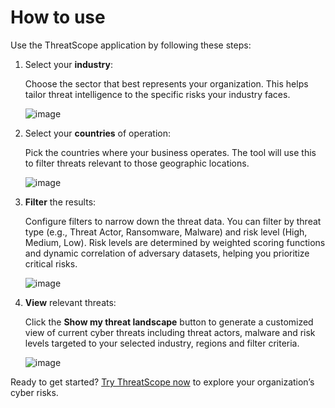 # How to use

Use the ThreatScope application by following these steps:

1. Select your **industry**:
    
    Choose the sector that best represents your organization. This helps tailor threat intelligence to the specific risks your industry faces.
 
    ![image](../assets/industry.jpg)

2. Select your **countries** of operation:
   
    Pick the countries where your business operates. The tool will use this to filter threats relevant to those geographic locations.

    ![image](../assets/countries.jpg)

3. **Filter** the results:
   
    Configure filters to narrow down the threat data. You can filter by threat type (e.g., Threat Actor, Ransomware, Malware) and risk level (High, Medium, Low). Risk levels are determined by weighted scoring functions and dynamic correlation of adversary datasets, helping you prioritize critical risks.

    ![image](../assets/filter-result.jpg)

4. **View** relevant threats:

    Click the **Show my threat landscape** button to generate a customized view of current cyber threats including threat actors, malware and risk levels targeted to your selected industry, regions and filter criteria.

    ![image](../assets/view-button.jpg)

Ready to get started? <a href="https://threatscope-i0tj.onrender.com/" target="_blank">Try ThreatScope now</a> to explore your organization’s cyber risks.